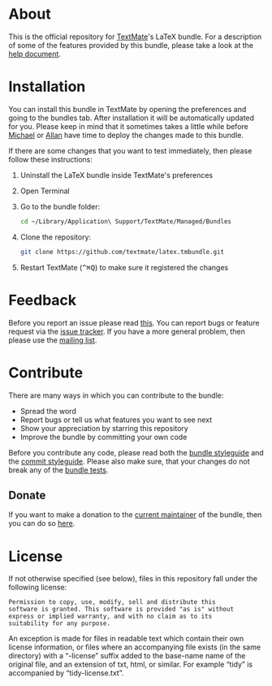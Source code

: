 # About

This is the official repository for [TextMate](http://github.com/textmate/textmate)'s LaTeX bundle. For a description of some of the features provided by this bundle, please take a look at the [help document](Support/help/Help.pdf).

# Installation

You can install this bundle in TextMate by opening the preferences and going to the bundles tab. After installation it will be automatically updated for you. Please keep in mind that it sometimes takes a little while before [Michael](http://github.com/infininight) or [Allan](http://github.com/sorbits) have time to deploy the changes made to this bundle.

If there are some changes that you want to test immediately, then please follow these instructions:

1. Uninstall the LaTeX bundle inside TextMate's preferences
2. Open Terminal
3. Go to the bundle folder:

    ```bash
    cd ~/Library/Application\ Support/TextMate/Managed/Bundles
    ```

4. Clone the repository:

    ```bash
    git clone https://github.com/textmate/latex.tmbundle.git
    ```

5. Restart TextMate (<kbd>^⌘Q</kbd>) to make sure it registered the changes

# Feedback

Before you report an issue please read [this](http://kb.textmate.org/writing_bug_reports). You can report bugs or feature request via the [issue tracker](https://github.com/textmate/latex.tmbundle/issues). If you have a more general problem, then please use the [mailing list](http://lists.macromates.com/listinfo/textmate).

# Contribute

There are many ways in which you can contribute to the bundle:

* Spread the word
* Report bugs or tell us what features you want to see next
* Show your appreciation by starring this repository
* Improve the bundle by committing your own code

Before you contribute any code, please read both the [bundle styleguide](http://kb.textmate.org/bundle_styleguide) and the [commit styleguide](http://kb.textmate.org/commit_styleguide). Please also make sure, that your changes do not break any of the [bundle tests](Makefile).

## Donate

If you want to make a donation to the [current maintainer](https://github.com/textmate/latex.tmbundle/commits/master?author=sanssecours) of the bundle, then you can do so [here](https://www.paypal.com/cgi-bin/webscr?cmd=_donations&business=sanssecours%40f%2dm%2efm&lc=GB&item_name=Donate%20to%20the%20maintainer%20of%20the%20LaTeX%20bundle&currency_code=EUR&bn=PP%2dDonationsBF%3abtn_donate_SM%2egif%3aNonHosted).

# License

If not otherwise specified (see below), files in this repository fall under the following license:

	Permission to copy, use, modify, sell and distribute this
	software is granted. This software is provided "as is" without
	express or implied warranty, and with no claim as to its
	suitability for any purpose.

An exception is made for files in readable text which contain their own license information, or files where an accompanying file exists (in the same directory) with a “-license” suffix added to the base-name name of the original file, and an extension of txt, html, or similar. For example “tidy” is accompanied by “tidy-license.txt”.
